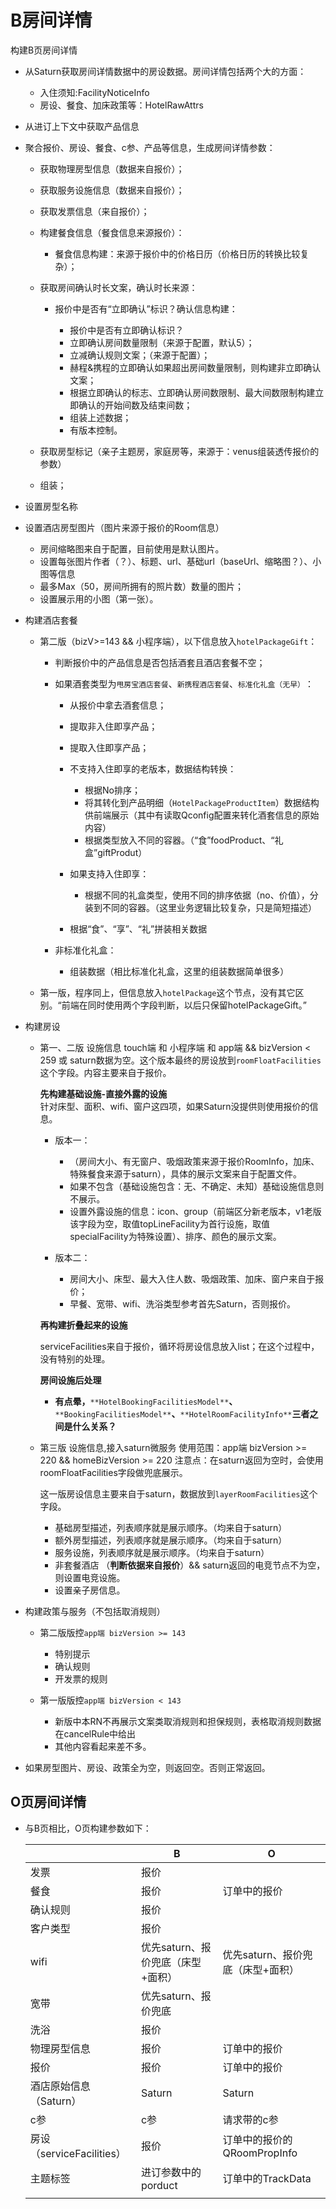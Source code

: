 # B房间详情

构建B页房间详情

* 从Saturn获取房间详情数据中的房设数据。房间详情包括两个大的方面：

  * 入住须知:FacilityNoticeInfo
  * 房设、餐食、加床政策等：HotelRawAttrs
* 从进订上下文中获取产品信息
* 聚合报价、房设、餐食、c参、产品等信息，生成房间详情参数：

  * 获取物理房型信息（数据来自报价）；
  * 获取服务设施信息（数据来自报价）；
  * 获取发票信息（来自报价）；
  * 构建餐食信息（餐食信息来源报价）：

    * 餐食信息构建：来源于报价中的价格日历（价格日历的转换比较复杂）；
  * 获取房间确认时长文案，确认时长来源：

    * 报价中是否有“立即确认”标识？确认信息构建：

      * 报价中是否有立即确认标识？
      * 立即确认房间数量限制（来源于配置，默认5）；
      * 立减确认规则文案；（来源于配置）；
      * 赫程&携程的立即确认如果超出房间数量限制，则构建非立即确认文案；
      * 根据立即确认的标志、立即确认房间数限制、最大间数限制构建立即确认的开始间数及结束间数；
      * 组装上述数据；
      * 有版本控制。
  * 获取房型标记（亲子主题房，家庭房等，来源于：venus组装透传报价的参数）
  * 组装；
* 设置房型名称
* 设置酒店房型图片（图片来源于报价的Room信息）

  * 房间缩略图来自于配置，目前使用是默认图片。
  * 设置每张图片作者（？）、标题、url、基础url（baseUrl、缩略图？）、小图等信息
  * 最多Max（50，房间所拥有的照片数）数量的图片；
  * 设置展示用的小图（第一张）。
* 构建酒店套餐

  * 第二版（bizV>=143 && 小程序端），以下信息放入`hotelPackageGift`​​​：

    * 判断报价中的产品信息是否包括酒套且酒店套餐不空；
    * 如果酒套类型为`甩房宝酒店套餐`​​​、`新携程酒店套餐`​​​、`标准化礼盒（无早）`​​​：

      * 从报价中拿去酒套信息；
      * 提取非入住即享产品；
      * 提取入住即享产品；
      * 不支持入住即享的老版本，数据结构转换：

        * 根据No排序；
        * 将其转化到产品明细（`HotelPackageProductItem`​​​​）数据结构供前端展示（其中有读取Qconfig配置来转化酒套信息的原始内容）
        * 根据类型放入不同的容器。（“食”foodProduct、“礼盒”giftProdut）
      * 如果支持入住即享：

        * 根据不同的礼盒类型，使用不同的排序依据（no、价值），分装到不同的容器。（这里业务逻辑比较复杂，只是简短描述）
      * 根据“食”、“享”、“礼”拼装相关数据
    * 非标准化礼盒：

      * 组装数据（相比标准化礼盒，这里的组装数据简单很多）
  * 第一版，程序同上，但信息放入`hotelPackage`​这个节点，没有其它区别。“前端在同时使用两个字段判断，以后只保留hotelPackageGift。”
* 构建房设

  * 第一、二版 设施信息  touch端 和 小程序端 和 app端 && bizVersion \< 259 或 saturn数据为空。这个版本最终的房设放到`roomFloatFacilities`​这个字段。内容主要来自于报价。

    **先构建基础设施-直接外露的设施**  
    针对床型、面积、wifi、窗户这四项，如果Saturn没提供则使用报价的信息。  

    * 版本一：

      * （房间大小、有无窗户、吸烟政策来源于报价RoomInfo，加床、特殊餐食来源于saturn），具体的展示文案来自于配置文件。
      * 如果不包含（基础设施包含：无、不确定、未知）基础设施信息则不展示。
      * 设置外露设施的信息：icon、group（前端区分新老版本，v1老版该字段为空，取值topLineFacility为首行设施，取值specialFacility为特殊设置）、排序、颜色的展示文案。
    * 版本二：

      * 房间大小、床型、最大入住人数、吸烟政策、加床、窗户来自于报价；
      * 早餐、宽带、wifi、洗浴类型参考首先Saturn，否则报价。

    **再构建折叠起来的设施**

    serviceFacilities来自于报价，循环将房设信息放入list；在这个过程中，没有特别的处理。

    **房间设施后处理**

    * **有点晕，**​`**HotelBookingFacilitiesModel**`​ **、**​`**BookingFacilitiesModel**`​ **、**​`**HotelRoomFacilityInfo**`​**三者之间是什么关系？**
  * 第三版 设施信息,接入saturn微服务 使用范围：app端 bizVersion \>\= 220 && homeBizVersion \>\= 220 注意点：在saturn返回为空时，会使用roomFloatFacilities字段做兜底展示。

    这一版房设信息主要来自于saturn，数据放到`layerRoomFacilities`​这个字段。

    * 基础房型描述，列表顺序就是展示顺序。（均来自于saturn）
    * 额外房型描述，列表顺序就是展示顺序。（均来自于saturn）
    * 服务设施，列表顺序就是展示顺序。（均来自于saturn）
    * 非套餐酒店 （**判断依据来自报价**）&& saturn返回的电竞节点不为空，则设置电竞设施。
    * 设置亲子房信息。
* 构建政策与服务（不包括取消规则）

  * 第二版版控​`app端 bizVersion >= 143`​

    * 特别提示
    * 确认规则
    * 开发票的规则
  * 第一版版控​`app端 bizVersion < 143`​

    * 新版中本RN不再展示文案类取消规则和担保规则，表格取消规则数据在cancelRule中给出
    * 其他内容看起来差不多。
* 如果房型图片、房设、政策全为空，则返回空。否则正常返回。

## O页房间详情

* 与B页相比，O页构建参数如下：

  ||B|O|
  | ---------------------------| -----------------------------------| -----------------------------------|
  |发票|报价||
  |餐食|报价|订单中的报价|
  |确认规则|报价||
  |客户类型|报价|<br />|
  |wifi|优先saturn、报价兜底（床型+面积）|优先saturn、报价兜底（床型+面积）|
  |宽带|优先saturn、报价兜底||
  |洗浴|报价||
  |物理房型信息|报价|订单中的报价|
  |报价|报价|订单中的报价|
  |酒店原始信息（Saturn）|Saturn|Saturn|
  |c参|c参|请求带的c参|
  |房设（serviceFacilities）|报价|订单中的报价的QRoomPropInfo|
  |主题标签|进订参数中的porduct|订单中的TrackData|
  ||||

  ‍

‍
